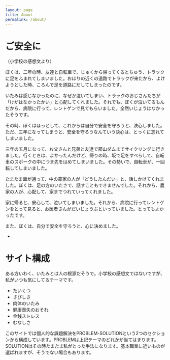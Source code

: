 ```yaml
---
layout: page
title: About
permalink: /about/
---
```


# ご安全に
（小学校の感想文より）

ぼくは、二年の時、友達と自転車で、じゅくから帰ってくるとちゅう、トラックに足をふまれてしまいました。おほりの近くの道路でトラックが来たから、よけようとした時、ころんで足を道路にだしてしまったのです。

いたみは感じなかったのに、なぜか泣いてしまい、トラックのおじさんたちが「けがはなかったかい」と心配してくれました。それでも、ぼくが泣いてるもんだから、病院に行って、レントゲンで見てもらいました。全然いじょうはなかったそうです。

その時、ぼくはほっとして、これからは自分で安全を守ろうと、決心しました。ただ、三年になってしまうと、安全を守ろうなんていう決心は、とっくに忘れてしまいました。

三年の五月になって、お父さんと兄弟と友達で郡山ダムまでサイクリングに行きました。行くときは、よかったんだけど、帰りの時、坂で足をすべらして、自転車のスポークの中につま先をはめてしまいました。その勢いで、自転車が、一回転してしまいました。

たまたま車が通って、中の農家の人が「どうしたんだい」と、話しかけてくれました。ぼくは、足の方のいたさで、話すこともできませんでした。それから、農家の人が、心配して、家までつれていってくれました。

家に帰ると、安心して、泣いてしまいました。それから、病院に行ってレントゲンをとって見ると、お医者さんがだいじょうぶといっていました。とってもよかったです。

また、ぼくは、自分で安全を守ろうと、心に決めました。

-

# サイト構成
ある方いわく、いたみとは人の根源だそうで。小学校の感想文ではないですが、私がいつも気にしてるテーマです。

- たいくつ
- さびしさ
- 肉体のいたみ
- 健康喪失のおそれ
- 金銭ストレス
- むなしさ

このサイトでは個人的な課題解決をPROBLEM-SOLUTIONという2つのセクションから構成しています。PROBLEMは上記テーマのどれかが当てはまります。SOLUTIONはその時たまたま私がとった手法になります。基本職業に近いものが選ばれますが、そうでない場合もあります。
